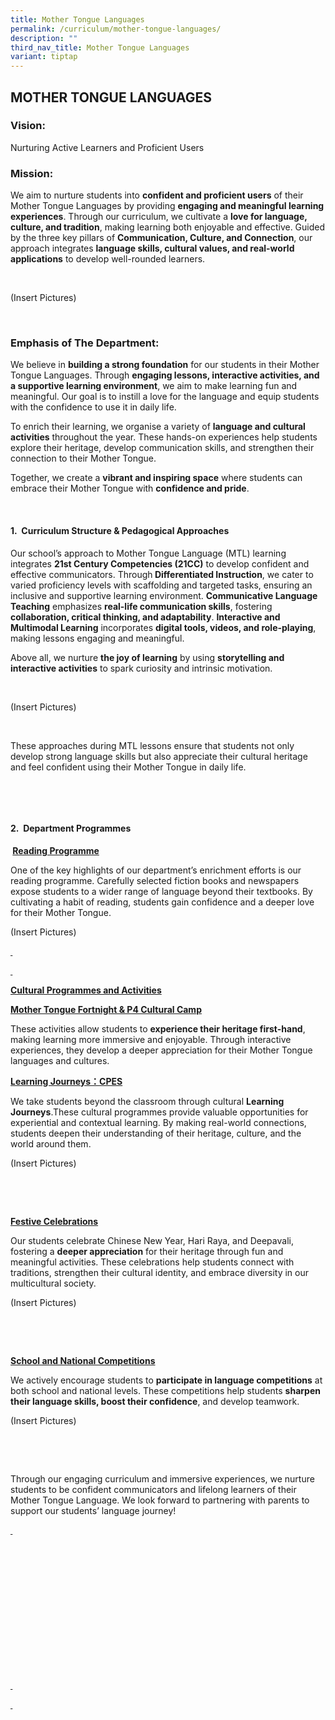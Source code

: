 ```yaml
---
title: Mother Tongue Languages
permalink: /curriculum/mother-tongue-languages/
description: ""
third_nav_title: Mother Tongue Languages
variant: tiptap
---
```

<h2><strong>MOTHER TONGUE LANGUAGES</strong></h2>
<h3><strong>Vision:</strong></h3>
<p>Nurturing&nbsp;Active Learners&nbsp;and&nbsp;Proficient Users</p>
<h3><strong>Mission:</strong></h3>
<p>We aim to nurture students into <strong>confident and proficient users</strong> of
their Mother Tongue Languages by providing <strong>engaging and meaningful learning experiences</strong>.
Through our curriculum, we cultivate a <strong>love for language, culture, and tradition</strong>,
making learning both enjoyable and effective. Guided by the three key pillars
of <strong>Communication, Culture, and Connection</strong>, our approach
integrates <strong>language skills, cultural values, and real-world applications</strong> to
develop well-rounded learners.</p>
<p>&nbsp;</p>
<p>(Insert Pictures)</p>
<p><strong>&nbsp;</strong>
</p>
<h3><strong>Emphasis of The Department:</strong></h3>
<p>We believe in <strong>building a strong foundation</strong> for our students
in their Mother Tongue Languages. Through <strong>engaging lessons, interactive activities, and a supportive learning environment</strong>,
we aim to make learning fun and meaningful. Our goal is to instill a love
for the language and equip students with the confidence to use it in daily
life.</p>
<p>To enrich their learning, we organise a variety of <strong>language and cultural activities</strong> throughout
the year. These hands-on experiences help students explore their heritage,
develop communication skills, and strengthen their connection to their
Mother Tongue.</p>
<p>Together, we create a <strong>vibrant and inspiring space</strong> where
students can embrace their Mother Tongue with <strong>confidence and pride</strong>.</p>
<p><strong>&nbsp;</strong>
</p>
<h4><strong>1.&nbsp; Curriculum Structure &amp; Pedagogical Approaches</strong></h4>
<p>Our school’s approach to Mother Tongue Language (MTL) learning integrates <strong>21st Century Competencies (21CC)</strong> to
develop confident and effective communicators. Through<strong> Differentiated Instruction</strong>,
we cater to varied proficiency levels with scaffolding and targeted tasks,
ensuring an inclusive and supportive learning environment. <strong>Communicative Language Teaching</strong> emphasizes <strong>real-life communication skills</strong>,
fostering <strong>collaboration, critical thinking, and adaptability</strong>. <strong>Interactive and Multimodal Learning</strong> incorporates <strong>digital tools, videos, and role-playing</strong>,
making lessons engaging and meaningful.</p>
<p>Above all, we nurture <strong>the joy of learning</strong> by using <strong>storytelling and interactive activities</strong> to
spark curiosity and intrinsic motivation.</p>
<p>&nbsp;</p>
<p>(Insert Pictures)</p>
<p>&nbsp;</p>
<p>These approaches during MTL lessons ensure that students not only develop
strong language skills but also appreciate their cultural heritage and
feel confident using their Mother Tongue in daily life.</p>
<p>&nbsp;</p>
<p>&nbsp;</p>
<h4><strong>2.&nbsp; Department Programmes</strong></h4>
<p><strong>&nbsp;<u>Reading Programme</u></strong>
</p>
<p>One of the key highlights of our department’s enrichment efforts is our
reading programme. Carefully selected fiction books and newspapers expose
students to a wider range of language beyond their textbooks. By cultivating
a habit of reading, students gain confidence and a deeper love for their
Mother Tongue.</p>
<p>(Insert Pictures)</p>
<p><strong><u>&nbsp;</u></strong>
</p>
<p><strong><u>&nbsp;</u></strong>
</p>
<p><strong><u>Cultural Programmes and Activities</u></strong>
</p>
<p><strong><u>Mother Tongue Fortnight &amp; P4 Cultural Camp</u></strong>
</p>
<p>These activities allow students to <strong>experience their heritage first-hand</strong>,
making learning more immersive and enjoyable. Through interactive experiences,
they develop a deeper appreciation for their Mother Tongue languages and
cultures.</p>
<p><strong><u>Learning Journeys：CPES</u></strong>
</p>
<p>We take students beyond the classroom through cultural <strong>Learning Journeys</strong>.These
cultural programmes provide valuable opportunities for experiential and
contextual learning. By making real-world connections, students deepen
their understanding of their heritage, culture, and the world around them.</p>
<p>(Insert Pictures)</p>
<p>&nbsp;</p>
<p>&nbsp;</p>
<p><strong><u>Festive Celebrations</u></strong>
</p>
<p>Our students celebrate Chinese New Year, Hari Raya, and Deepavali, fostering
a <strong>deeper appreciation</strong> for their heritage through fun and
meaningful activities. These celebrations help students connect with traditions,
strengthen their cultural identity, and embrace diversity in our multicultural
society.</p>
<p>(Insert Pictures)</p>
<p>&nbsp;</p>
<p>&nbsp;</p>
<p><strong><u>School and National Competitions</u></strong>
</p>
<p>We actively encourage students to <strong>participate in language competitions</strong> at
both school and national levels. These competitions help students <strong>sharpen their language skills, boost their confidence</strong>,
and develop teamwork.</p>
<p>(Insert Pictures)</p>
<p>&nbsp;</p>
<p>&nbsp;</p>
<p>Through our engaging curriculum and immersive experiences, we nurture
students to be confident communicators and lifelong learners of their Mother
Tongue Language. We look forward to partnering with parents to support
our students’ language journey!</p>
<p><strong><u>&nbsp;</u></strong>
</p>
<p>&nbsp;</p>
<p>&nbsp;</p>
<p>&nbsp;</p>
<p>&nbsp;</p>
<p>&nbsp;</p>
<p>&nbsp;</p>
<p>&nbsp;</p>
<p><strong><u>&nbsp;</u></strong>
</p>
<p><strong><u>&nbsp;</u></strong>
</p>
<p></p>